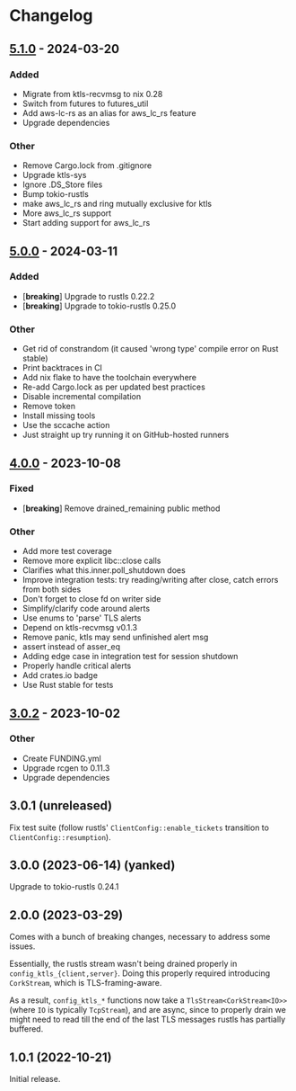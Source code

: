 # Changelog

## [5.1.0](https://github.com/bearcove/ktls/compare/v5.0.0...v5.1.0) - 2024-03-20

### Added
- Migrate from ktls-recvmsg to nix 0.28
- Switch from futures to futures_util
- Add aws-lc-rs as an alias for aws_lc_rs feature
- Upgrade dependencies

### Other
- Remove Cargo.lock from .gitignore
- Upgrade ktls-sys
- Ignore .DS_Store files
- Bump tokio-rustls
- make aws_lc_rs and ring mutually exclusive for ktls
- More aws_lc_rs support
- Start adding support for aws_lc_rs

## [5.0.0](https://github.com/hapsoc/ktls/compare/v4.0.0...v5.0.0) - 2024-03-11

### Added
- [**breaking**] Upgrade to rustls 0.22.2
- [**breaking**] Upgrade to tokio-rustls 0.25.0

### Other
- Get rid of constrandom (it caused 'wrong type' compile error on Rust stable)
- Print backtraces in CI
- Add nix flake to have the toolchain everywhere
- Re-add Cargo.lock as per updated best practices
- Disable incremental compilation
- Remove token
- Install missing tools
- Use the sccache action
- Just straight up try running it on GitHub-hosted runners

## [4.0.0](https://github.com/hapsoc/ktls/compare/v3.0.2...v4.0.0) - 2023-10-08

### Fixed
- [**breaking**] Remove drained_remaining public method

### Other
- Add more test coverage
- Remove more explicit libc::close calls
- Clarifies what this.inner.poll_shutdown does
- Improve integration tests: try reading/writing after close, catch errors from both sides
- Don't forget to close fd on writer side
- Simplify/clarify code around alerts
- Use enums to 'parse' TLS alerts
- Depend on ktls-recvmsg v0.1.3
- Remove panic, ktls may send unfinished alert msg
- assert instead of asser_eq
- Adding edge case in integration test for session shutdown
- Properly handle critical alerts
- Add crates.io badge
- Use Rust stable for tests

## [3.0.2](https://github.com/hapsoc/ktls/compare/v3.0.1...v3.0.2) - 2023-10-02

### Other
- Create FUNDING.yml
- Upgrade rcgen to 0.11.3
- Upgrade dependencies

## 3.0.1 (unreleased)

Fix test suite (follow rustls' `ClientConfig::enable_tickets` transition to
`ClientConfig::resumption`).

## 3.0.0 (2023-06-14) (yanked)

Upgrade to tokio-rustls 0.24.1

## 2.0.0 (2023-03-29)

Comes with a bunch of breaking changes, necessary to address some issues.

Essentially, the rustls stream wasn't being drained properly in
`config_ktls_{client,server}`. Doing this properly required introducing
`CorkStream`, which is TLS-framing-aware.

As a result, `config_ktls_*` functions now take a `TlsStream<CorkStream<IO>>`
(where `IO` is typically `TcpStream`), and are async, since to properly drain we
might need to read till the end of the last TLS messages rustls has partially
buffered.

## 1.0.1 (2022-10-21)

Initial release.